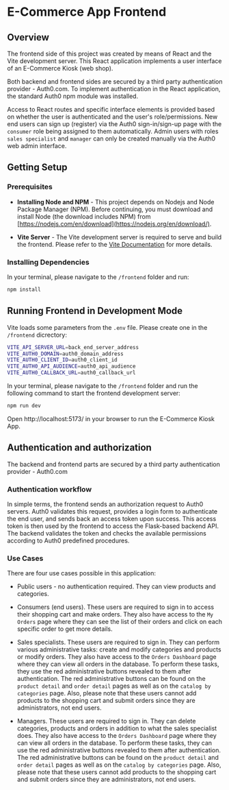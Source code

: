 # E-Commerce App Frontend

## Overview

The frontend side of this project was created by means of React and the Vite development server. This React application implements a user interface of an E-Commerce Kiosk (web shop). 

Both backend and frontend sides are secured by a third party authentication provider - Auth0.com. To implement authentication in the React application, the standard Auth0 npm module was installed. 

Access to React routes and specific interface elements is provided based on whether the user is authenticated and the user's role/permissions. New end users can sign up (register) via the Auth0 sign-in/sign-up page with the `consumer` role being assigned to them automatically. Admin users with roles `sales specialist` and `manager` can only be created manually via the Auth0 web admin interface.

## Getting Setup

### Prerequisites

- **Installing Node and NPM** - This project depends on Nodejs and Node Package Manager (NPM). Before continuing, you must download and install Node (the download includes NPM) from [https://nodejs.com/en/download](https://nodejs.org/en/download/).

- **Vite Server** - The Vite development server is required to serve and build the frontend. Please refer to the [Vite Documentation](https://vitejs.dev/guide/) for more details.

### Installing Dependencies

In your terminal, please navigate to the `/frontend` folder and run:

```bash
npm install
```

## Running Frontend in Development Mode

Vite loads some parameters from the `.env` file. Please create one in the `/frontend` dicrectory:

```bash
VITE_API_SERVER_URL=back_end_server_address
VITE_AUTH0_DOMAIN=auth0_domain_address
VITE_AUTH0_CLIENT_ID=auth0_client_id
VITE_AUTH0_API_AUDIENCE=auth0_api_audience
VITE_AUTH0_CALLBACK_URL=auth0_callback_url
```

In your terminal, please navigate to the `/frontend` folder and run the following command to start the frontend development server:

```bash
npm run dev
```

Open http://localhost:5173/ in your browser to run the E-Commerce Kiosk App.

## Authentication and authorization

The backend and frontend parts are secured by a third party authentication provider - Auth0.com

### Authentication workflow

In simple terms, the frontend sends an authorization request to Auth0 servers. Auth0 validates this request, provides a login form to authenticate the end user, and sends back an access token upon success. This access token is then used by the frontend to access the Flask-based backend API. The backend validates the token and checks the available permissions according to Auth0 predefined procedures.

### Use Cases

There are four use cases possible in this application:

- Public users - no authentication required. They can view products and categories.

- Consumers (end users). These users are required to sign in to access their shopping cart and make orders. They also have access to the `My Orders` page where they can see the list of their orders and click on each specific order to get more details.

- Sales specialists. These users are required to sign in. They can perform various administrative tasks: create and modify categories and products or modify orders. They also have access to the `Orders Dashboard` page where they can view all orders in the database. To perform these tasks, they use the red administrative buttons revealed to them after authentication. The red administrative buttons can be found on the `product detail` and `order detail` pages as well as on the `catalog by categories` page. Also, please note that these users cannot add products to the shopping cart and submit orders since they are administrators, not end users.

- Managers. These users are required to sign in. They can delete categories, products and orders in addition to what the sales specialist does. They also have access to the `Orders Dashboard` page where they can view all orders in the database. To perform these tasks, they can use the red administrative buttons revealed to them after authentication. The red administrative buttons can be found on the `product detail` and `order detail` pages as well as on the `catalog by categories` page. Also, please note that these users cannot add products to the shopping cart and submit orders since they are administrators, not end users.
